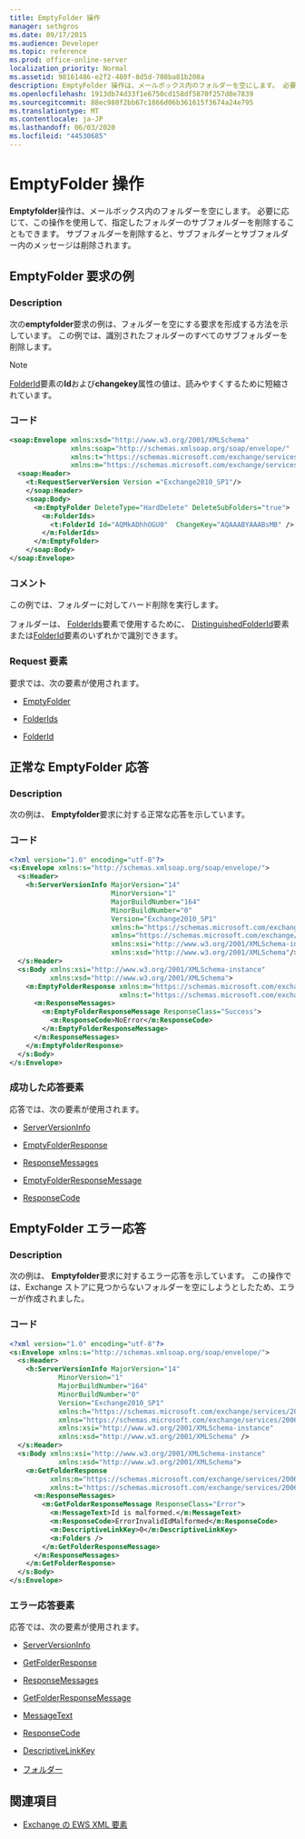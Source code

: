 ```yaml
---
title: EmptyFolder 操作
manager: sethgros
ms.date: 09/17/2015
ms.audience: Developer
ms.topic: reference
ms.prod: office-online-server
localization_priority: Normal
ms.assetid: 98161486-e2f2-480f-8d5d-708ba81b208a
description: EmptyFolder 操作は、メールボックス内のフォルダーを空にします。 必要に応じて、この操作を使用して、指定したフォルダーのサブフォルダーを削除することもできます。 サブフォルダーを削除すると、サブフォルダーとサブフォルダー内のメッセージは削除されます。
ms.openlocfilehash: 1913db74d33f1e6750cd158df5870f257d0e7839
ms.sourcegitcommit: 88ec988f2bb67c1866d06b361615f3674a24e795
ms.translationtype: MT
ms.contentlocale: ja-JP
ms.lasthandoff: 06/03/2020
ms.locfileid: "44530685"
---
```

# <a name="emptyfolder-operation"></a>EmptyFolder 操作

**Emptyfolder**操作は、メールボックス内のフォルダーを空にします。 必要に応じて、この操作を使用して、指定したフォルダーのサブフォルダーを削除することもできます。 サブフォルダーを削除すると、サブフォルダーとサブフォルダー内のメッセージは削除されます。 
  
## <a name="emptyfolder-request-example"></a>EmptyFolder 要求の例

### <a name="description"></a>Description

次の**emptyfolder**要求の例は、フォルダーを空にする要求を形成する方法を示しています。 この例では、識別されたフォルダーのすべてのサブフォルダーを削除します。 
  
> [!NOTE]
> [FolderId](folderid.md)要素の**Id**および**changekey**属性の値は、読みやすくするために短縮されています。 
  
### <a name="code"></a>コード

```XML
<soap:Envelope xmlns:xsd="http://www.w3.org/2001/XMLSchema"
               xmlns:soap="http://schemas.xmlsoap.org/soap/envelope/"
               xmlns:t="https://schemas.microsoft.com/exchange/services/2006/types"
               xmlns:m="https://schemas.microsoft.com/exchange/services/2006/messages">
  <soap:Header>
    <t:RequestServerVersion Version ="Exchange2010_SP1"/>
    </soap:Header>
    <soap:Body>
      <m:EmptyFolder DeleteType="HardDelete" DeleteSubFolders="true">
        <m:FolderIds>
          <t:FolderId Id="AQMkADhhOGU0"  ChangeKey="AQAAABYAAABsMB" />
        </m:FolderIds>
      </m:EmptyFolder>
    </soap:Body>
</soap:Envelope>

```

### <a name="comments"></a>コメント

この例では、フォルダーに対してハード削除を実行します。
  
フォルダーは、 [FolderIds](folderids.md)要素で使用するために、 [DistinguishedFolderId](distinguishedfolderid.md)要素または[FolderId](folderid.md)要素のいずれかで識別できます。 
  
### <a name="request-elements"></a>Request 要素

要求では、次の要素が使用されます。
  
- [EmptyFolder](emptyfolder.md)
    
- [FolderIds](folderids.md)
    
- [FolderId](folderid.md)
    
## <a name="successful-emptyfolder-response"></a>正常な EmptyFolder 応答

### <a name="description"></a>Description

次の例は、 **Emptyfolder**要求に対する正常な応答を示しています。 
  
### <a name="code"></a>コード

```XML
<?xml version="1.0" encoding="utf-8"?>
<s:Envelope xmlns:s="http://schemas.xmlsoap.org/soap/envelope/">
  <s:Header>
    <h:ServerVersionInfo MajorVersion="14" 
                         MinorVersion="1" 
                         MajorBuildNumber="164" 
                         MinorBuildNumber="0" 
                         Version="Exchange2010_SP1"
                         xmlns:h="https://schemas.microsoft.com/exchange/services/2006/types"
                         xmlns="https://schemas.microsoft.com/exchange/services/2006/types"
                         xmlns:xsi="http://www.w3.org/2001/XMLSchema-instance"
                         xmlns:xsd="http://www.w3.org/2001/XMLSchema"/>
  </s:Header>
  <s:Body xmlns:xsi="http://www.w3.org/2001/XMLSchema-instance"
          xmlns:xsd="http://www.w3.org/2001/XMLSchema">
    <m:EmptyFolderResponse xmlns:m="https://schemas.microsoft.com/exchange/services/2006/messages"
                           xmlns:t="https://schemas.microsoft.com/exchange/services/2006/types">
      <m:ResponseMessages>
        <m:EmptyFolderResponseMessage ResponseClass="Success">
          <m:ResponseCode>NoError</m:ResponseCode>
        </m:EmptyFolderResponseMessage>
      </m:ResponseMessages>
    </m:EmptyFolderResponse>
  </s:Body>
</s:Envelope>

```

### <a name="successful-response-elements"></a>成功した応答要素

応答では、次の要素が使用されます。
  
- [ServerVersionInfo](serverversioninfo.md)
    
- [EmptyFolderResponse](emptyfolderresponse.md)
    
- [ResponseMessages](responsemessages.md)
    
- [EmptyFolderResponseMessage](emptyfolderresponsemessage.md)
    
- [ResponseCode](responsecode.md)
    
## <a name="emptyfolder-error-response"></a>EmptyFolder エラー応答

### <a name="description"></a>Description

次の例は、 **Emptyfolder**要求に対するエラー応答を示しています。 この操作では、Exchange ストアに見つからないフォルダーを空にしようとしたため、エラーが作成されました。 
  
### <a name="code"></a>コード

```XML
<?xml version="1.0" encoding="utf-8"?>
<s:Envelope xmlns:s="http://schemas.xmlsoap.org/soap/envelope/">
  <s:Header>
    <h:ServerVersionInfo MajorVersion="14" 
            MinorVersion="1" 
            MajorBuildNumber="164" 
            MinorBuildNumber="0" 
            Version="Exchange2010_SP1" 
            xmlns:h="https://schemas.microsoft.com/exchange/services/2006/types" 
            xmlns="https://schemas.microsoft.com/exchange/services/2006/types" 
            xmlns:xsi="http://www.w3.org/2001/XMLSchema-instance" 
            xmlns:xsd="http://www.w3.org/2001/XMLSchema" />
  </s:Header>
  <s:Body xmlns:xsi="http://www.w3.org/2001/XMLSchema-instance" 
            xmlns:xsd="http://www.w3.org/2001/XMLSchema">
    <m:GetFolderResponse 
          xmlns:m="https://schemas.microsoft.com/exchange/services/2006/messages" 
          xmlns:t="https://schemas.microsoft.com/exchange/services/2006/types">
      <m:ResponseMessages>
        <m:GetFolderResponseMessage ResponseClass="Error">
          <m:MessageText>Id is malformed.</m:MessageText>
          <m:ResponseCode>ErrorInvalidIdMalformed</m:ResponseCode>
          <m:DescriptiveLinkKey>0</m:DescriptiveLinkKey>
          <m:Folders />
        </m:GetFolderResponseMessage>
      </m:ResponseMessages>
    </m:GetFolderResponse>
  </s:Body>
</s:Envelope>
```

### <a name="error-response-elements"></a>エラー応答要素

応答では、次の要素が使用されます。
  
- [ServerVersionInfo](serverversioninfo.md)
    
- [GetFolderResponse](getfolderresponse.md)
    
- [ResponseMessages](responsemessages.md)
    
- [GetFolderResponseMessage](getfolderresponsemessage.md)
    
- [MessageText](messagetext.md)
    
- [ResponseCode](responsecode.md)
    
- [DescriptiveLinkKey](descriptivelinkkey.md)
    
- [フォルダー](folders-ex15websvcsotherref.md)
    
## <a name="see-also"></a>関連項目

- [Exchange の EWS XML 要素](ews-xml-elements-in-exchange.md)


